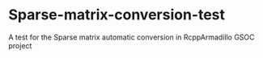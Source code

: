 # Sparse-matrix-conversion-test
A test for the Sparse matrix automatic conversion in RcppArmadillo GSOC project
